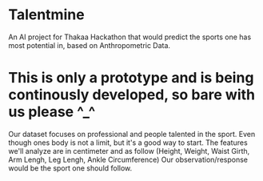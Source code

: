 # Talentmine
An AI project for Thakaa Hackathon that would predict the sports one has most potential in, based on Anthropometric Data.
# This is only a prototype and is being continously developed, so bare with us please ^_^

Our dataset focuses on professional and people talented in the sport. Even though ones body is not a limit, but it's a good way to start.
The features we'll analyze are in centimeter and as follow (Height, Weight, Waist Girth, Arm Lengh, Leg Lengh, Ankle Circumference)
Our observation/response would be the sport one should follow.
